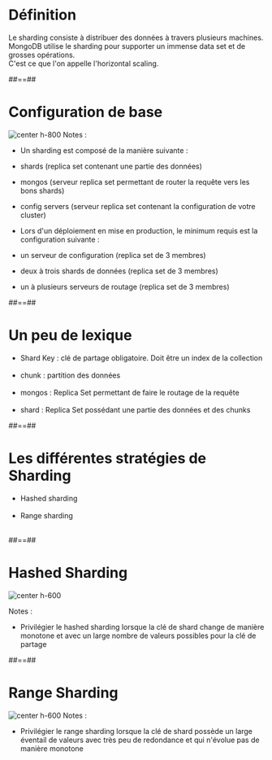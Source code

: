 <!-- .slide -->
# Définition
<div class="full-center">
    Le sharding consiste à distribuer des données à travers plusieurs machines.<br/>
    MongoDB utilise le sharding pour supporter un immense data set et de grosses opérations.<br/>
    C'est ce que l'on appelle l'horizontal scaling.
</div>

##==##

<!-- .slide-->
# Configuration de base
![center h-800](assets/images/school/sharding/sharded-cluster.svg)
Notes :
- Un sharding est composé de la manière suivante :
 - shards (replica set contenant une partie des données)
 - mongos (serveur replica set permettant de router la requête vers les bons shards)
 - config servers (serveur replica set contenant la configuration de votre cluster)
 
- Lors d'un déploiement en mise en production, le minimum requis est la configuration suivante :
 - un serveur de configuration (replica set de 3 membres)
 - deux à trois shards de données (replica set de 3 membres)
 - un à plusieurs serveurs de routage (replica set de 3 membres)

##==##

<!-- .slide -->
# Un peu de lexique
- Shard Key : clé de partage obligatoire. Doit être un index de la collection <br/><br/>
- chunk : partition des données <br/><br/>
- mongos : Replica Set permettant de faire le routage de la requête <br/><br/>
- shard : Replica Set possédant une partie des données et des chunks

##==##

<!-- .slide -->
# Les différentes stratégies de Sharding
- Hashed sharding <br/><br/>
- Range sharding <br/><br/>

##==##

<!-- .slide: class="sfeir-basic-slide" -->
# Hashed Sharding
![center h-600](assets/images/school/sharding/hashed-sharding.svg)

Notes :
- Privilégier le hashed sharding lorsque la clé de shard change de manière monotone et avec un large nombre de valeurs possibles pour la clé de partage

##==## 

<!-- .slide: class="sfeir-basic-slide" -->
# Range Sharding
![center h-600](assets/images/school/sharding/range-sharding.svg)
Notes :
- Privilégier le range sharding lorsque la clé de shard possède un large éventail de valeurs avec très peu de redondance et qui n'évolue pas de manière monotone
